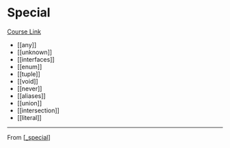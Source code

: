 # Special
[Course Link]()

- [[any]]
- [[unknown]]
- [[interfaces]]
- [[enum]]
- [[tuple]]
- [[void]]
- [[never]]
- [[aliases]]
- [[union]]
- [[intersection]]
- [[literal]]

---
From [[_special]]

[//begin]: # "Autogenerated link references for markdown compatibility"
[_special]: _special "Special"
[//end]: # "Autogenerated link references"
